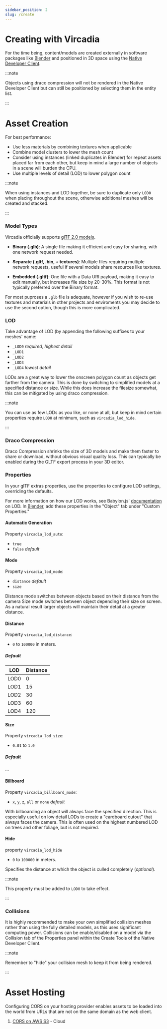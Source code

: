 ```yaml
---
sidebar_position: 2
slug: /create
---
```


# Creating with Vircadia

For the time being, content/models are created externally in software packages like [Blender](https://www.blender.org/) and positioned in 3D space using the [Native Developer Client](https://github.com/vircadia/vircadia-native-core/releases/download/2022.1.2/Vircadia-2022.1.2-6791899-Selene.exe).

:::note

Objects using draco compression will not be rendered in the Native Developer Client but can still be positioned by selecting them in the entity list.

:::

# Asset Creation

For best performance:

- Use less materials by combining textures when applicable
- Combine model clusters to lower the mesh count
- Consider using instances (linked duplicates in Blender) for repeat assets placed far from each other, but keep in mind a large number of objects in a scene will burden the CPU.
- Use multiple levels of detail (LOD) to lower polygon count

:::note

When using instances and LOD together, be sure to duplicate only `LOD0` when placing throughout the scene, otherwise additional meshes will be created and stacked.

:::

### Model Types

Vircadia officially supports [glTF 2.0 models](https://www.khronos.org/gltf/).

- **Binary (.glb)**: A single file making it efficient and easy for sharing, with one network request needed.

- **Separate (.gltf, .bin, + textures)**: Multiple files requiring multiple network requests, useful if several models share resources like textures.

- **Embedded (.gltf)**: One file with a Data URI payload, making it easy to edit manually, but increases file size by 20-30%. This format is not typically preferred over the Binary format.

For most puproses a `.glb` file is adequate, however if you wish to re-use textures and materials in other projects and enviroments you may decide to use the second option, though this is more complicated.

### LOD

Take advantage of LOD (by appending the following suffixes to your meshes' name:

- `_LOD0` _required, highest detail_
- `_LOD1`
- `_LOD2`
- `_LOD3`
- `_LOD4` _lowest detail_

LODs are a great way to lower the onscreen polygon count as objects get farther from the camera. This is done by switching to simplified models at a specified distance or size. While this does increase the filesize somewhat, this can be mitigated by using draco compression.

:::note

You can use as few LODs as you like, or none at all, but keep in mind certain properties require `LOD0` at minimum, such as `vircadia_lod_hide`.

:::

### Draco Compression

Draco Compression shrinks the size of 3D models and make them faster to share or download, without obvious visual quality loss. This can typically be enabled during the GLTF export process in your 3D editor.

### Properties

In your glTF extras properties, use the properties to configure LOD settings, overriding the defaults.

For more information on how our LOD works, see Babylon.js' [documentation](https://doc.babylonjs.com/features/featuresDeepDive/mesh/LOD) on LOD.
In [Blender](https://www.blender.org/), add these properties in the "Object" tab under "Custom Properties."

#### Automatic Generation

Property `vircadia_lod_auto`:

- `true`
- `false` _default_

#### Mode

Property `vircadia_lod_mode`:

- `distance` _default_
- `size`

Distance mode switches between objects based on their distance from the camera
Size mode switches between object depending their size on screen. As a natural result larger objects will maintain their detail at a greater distance.

#### Distance

Property `vircadia_lod_distance`:

- `0` to `100000` in meters.

##### Default

| LOD  | Distance |
| ---- | -------- |
| LOD0 | 0        |
| LOD1 | 15       |
| LOD2 | 30       |
| LOD3 | 60       |
| LOD4 | 120      |

#### Size

Property `vircadia_lod_size`:

- `0.01` to `1.0`

##### Default

...

#### Billboard

Property `vircadia_billboard_mode`:

- `x`, `y`, `z`, `all` or `none` _default_

With billboarding an object will always face the specified direction. This is especially useful on low detail LODs to create a "cardboard cutout" that always faces the camera. This is often used on the highest numbered LOD on trees and other foliage, but is not required.

#### Hide

property `vircadia_lod_hide`

- `0` to `100000` in meters.

Specifies the distance at which the object is culled completely (_optional_).

:::note

This property must be added to `LOD0` to take effect.

:::

### Collisions

It is highly recommended to make your own simplified collision meshes rather than using the fully detailed models, as this uses significant computing power. Collisions can be enable/disabled on a model via the Collision tab of the Properties panel within the Create Tools of the Native Developer Client.

:::note

Remember to "hide" your collision mesh to keep it from being rendered.

:::

# Asset Hosting

Configuring CORS on your hosting provider enables assets to be loaded into the world from URLs that are not on the same domain as the web client.

1. [CORS on AWS S3](https://www.dynatrace.com/support/help/setup-and-configuration/setup-on-cloud-platforms/amazon-web-services/set-up-cors-in-amazon-s3) - Cloud
